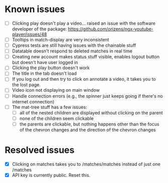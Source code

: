 # Known issues
- [ ] Clicking play doesn't play a video... raised an issue with the software developer of the package: https://github.com/orizens/ngx-youtube-player/issues/48
- [ ] Tooltips in match-display are very inconsistent
- [ ] Cypress tests are still having issues with the chainable stuff
- [ ] Datatable doesn't respond to deleted matches in real time
- [ ] Creating new account makes status stuff visible, enables logout button but doesn't have user logged in
- [ ] Clicking the play button doesn't work
- [ ] The title in the tab doesn't load
- [ ] If you log out and then try to click on annotate a video, it takes you to the lost page.
- [ ] Video icon not displaying on main window
- [ ] Handle connection errors (e.g., the spinner just keeps going if there's no internet connection)
- [ ] The mat-tree stuff has a few issues:
  - [ ] all of the nested children are displayed without clicking on the parent
  - [ ] none of the children seem clickable
  - [ ] the parents are clickable, but nothing happens other than the focus of the chevron changes and the direction of the chevron changes

# Resolved issues
- [x] Clicking on matches takes you to /matches/matches instead of just one /matches
- [x] API key is currently public. Reset this.
